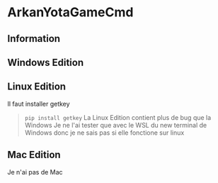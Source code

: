 # ArkanYotaGameCmd
## Information

## Windows Edition


## Linux Edition
Il faut installer getkey 
> ```pip install getkey```
La Linux Edition contient plus de bug que la Windows 
Je ne l'ai tester que avec le WSL du new terminal de Windows donc je ne sais pas si elle fonctione sur linux

## Mac Edition 
Je n'ai pas de Mac
